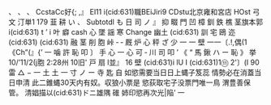 、 、 、 CcstaCc好{; ,』 El11 i(cid:631)職BEiJiri9 CDstu北京雍和宮店 HOst 弓文 汀単1 179 韮 耕 い 、 Subtotdl も 日 司 ノ 』 抑 畷 門 凹 樟 釧 鉄 樵 茎旗本郭i(cid:631) t ’ i 叶 癖 cash 心 墜 謡 寒 Change 幽土 (cid:631) 訓 宅 鴎 迩 (cid:631) (cid:631) 融 茎 削 胞 峠 ‐ ‐ 厩 炉 心 秤 ざ 少 一 一 壁 一一〔.!,偶(1《Ch”(』{’ 一 噛 許 恥 叩 〕 手 心 一 心 可 ‐ 川 司 叩 ’ 《 “ 馬 鍬 ハ ー 恥 》 挙 10/’11/2(j胞 2:28州 10旧' 戸 扇 l並』 16 壁 (cid:631)i lU I (cid:631)1⑪ 2'〕(I 90 雷 △ − 一 土 土 一 寸 ノ ー 寺 匙 自 如慾需要当日日上蝿子笈蕊 情勢必在消蓋当 日申清 此二錐蝿30天内有奴。収狼小票是 慾荻取宅子没票門唯一鳥 渭豊善保管。 清娼描以(cid:631)ドニ雄隅 碓 姉印慾再次光|陥’ 一